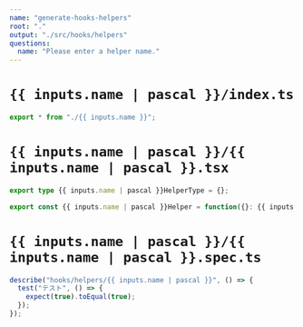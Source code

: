 ```yaml
---
name: "generate-hooks-helpers"
root: "."
output: "./src/hooks/helpers"
questions:
  name: "Please enter a helper name."
---
```


# `{{ inputs.name | pascal }}/index.ts`

```typescript
export * from "./{{ inputs.name }}";
```

# `{{ inputs.name | pascal }}/{{ inputs.name | pascal }}.tsx`

```typescript
export type {{ inputs.name | pascal }}HelperType = {};

export const {{ inputs.name | pascal }}Helper = function({}: {{ inputs.name | pascal }}HelperType) {};
```

# `{{ inputs.name | pascal }}/{{ inputs.name | pascal }}.spec.ts`

```typescript
describe("hooks/helpers/{{ inputs.name | pascal }}", () => {
  test("テスト", () => {
    expect(true).toEqual(true);
  });
});
```
